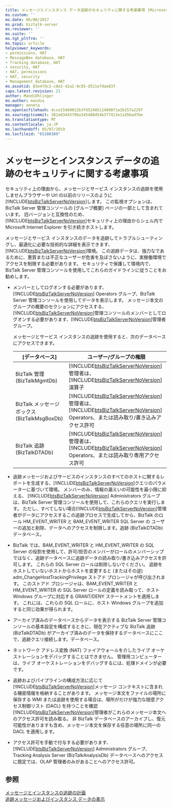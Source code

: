 ```yaml
---
title: メッセージとインスタンス データ追跡のセキュリティに関する考慮事項 |Microsoft Docs
ms.custom: ''
ms.date: 06/08/2017
ms.prod: biztalk-server
ms.reviewer: ''
ms.suite: ''
ms.tgt_pltfrm: ''
ms.topic: article
helpviewer_keywords:
- permissions, HAT
- MessageBox database, HAT
- Tracking database, HAT
- security, HAT
- HAT, permissions
- HAT, security
- Management database, HAT
ms.assetid: 83e47dc2-c8e2-42a2-9c85-d511e7dae83f
caps.latest.revision: 21
author: MandiOhlinger
ms.author: mandia
manager: anneta
ms.openlocfilehash: 4cce159d9012b3fd52405114898f1a2b257a2297
ms.sourcegitcommit: 381e83d43796a345488d54b3f7413e11d56ad7be
ms.translationtype: MT
ms.contentlocale: ja-JP
ms.lasthandoff: 05/07/2019
ms.locfileid: "65280309"
---
```

# <a name="security-considerations-for-message-and-instance-data-tracking"></a>メッセージとインスタンス データの追跡のセキュリティに関する考慮事項
セキュリティ上の理由から、メッセージとサービス インスタンスの追跡を使用しませんブラウザーや Url の以前のリリースのように[!INCLUDE[btsBizTalkServerNoVersion](../includes/btsbiztalkservernoversion-md.md)]します。 この監視オプションは、BizTalk Server 管理コンソールの [グループ概要] ページの一部として含まれています。  旧バージョンと互換性のため、[!INCLUDE[btsBizTalkServerNoVersion](../includes/btsbiztalkservernoversion-md.md)]セキュリティ上の理由からシェル内で Microsoft Internet Explorer を引き続きホストします。  

 メッセージとサービス インスタンスのデータを追跡してトラブルシューティングし、最適化に必要な技術的な詳細を表示できます、[!INCLUDE[btsBizTalkServerNoVersion](../includes/btsbiztalkservernoversion-md.md)]環境。 この追跡データは、強力なであるために、悪質または不正なユーザーが危害を及ぼさないように、実稼働環境でアクセスを制限する必要があります。 セキュリティで保護して環境内で、BizTalk Server 管理コンソールを使用してこれらのガイドラインに従うことをお勧めします。  

- メンバーとしてログオンする必要があります、 [!INCLUDE[btsBizTalkServerNoVersion](../includes/btsbiztalkservernoversion-md.md)] Operators グループ、BizTalk Server 管理コンソールを使用してデータを表示します。 メッセージ本文のグループの概要のセクションにアクセスする、[!INCLUDE[btsBizTalkServerNoVersion](../includes/btsbiztalkservernoversion-md.md)]管理コンソールのメンバーとしてログオンする必要があります、[!INCLUDE[btsBizTalkServerNoVersion](../includes/btsbiztalkservernoversion-md.md)]管理者グループ。  

   メッセージとサービス インスタンスの追跡を使用すると、次のデータベースにアクセスできます。  


  |               [データベース]               |                                                                                                   ユーザー/グループの権限                                                                                                   |
  |--------------------------------------|----------------------------------------------------------------------------------------------------------------------------------------------------------------------------------------------------------------------------|
  |  BizTalk 管理 (BizTalkMgmtDb)  |              [!INCLUDE[btsBizTalkServerNoVersion](../includes/btsbiztalkservernoversion-md.md)] 管理者は、[!INCLUDE[btsBizTalkServerNoVersion](../includes/btsbiztalkservernoversion-md.md)]演算子               |
  | BizTalk メッセージ ボックス (BizTalkMsgBoxDb) | [!INCLUDE[btsBizTalkServerNoVersion](../includes/btsbiztalkservernoversion-md.md)] 管理者は、 [!INCLUDE[btsBizTalkServerNoVersion](../includes/btsbiztalkservernoversion-md.md)] Operators、または読み取り/書き込みアクセス許可 |
  |   BizTalk 追跡 (BizTalkDTADb)    | [!INCLUDE[btsBizTalkServerNoVersion](../includes/btsbiztalkservernoversion-md.md)] 管理者は、 [!INCLUDE[btsBizTalkServerNoVersion](../includes/btsbiztalkservernoversion-md.md)] Operators、または読み取り専用アクセス許可  |


- 追跡メッセージおよびサービスのインスタンスのすべてのホストに関するレポートを生成する、[!INCLUDE[btsBizTalkServerNoVersion](../includes/btsbiztalkservernoversion-md.md)]クエリのパラメーターに基づいて環境。 メンバーのみ、情報の漏えいの可能性を最小限に抑える、 [!INCLUDE[btsBizTalkServerNoVersion](../includes/btsbiztalkservernoversion-md.md)] Administrators グループは、BizTalk Server 管理コンソールを使用して、これらのクエリを実行します。 ただし、すべてしない場合[!INCLUDE[btsBizTalkServerNoVersion](../includes/btsbiztalkservernoversion-md.md)]管理者がデータにアクセスするこの追跡プロセスで生成してから、BizTalk のロール HM_EVENT_WRITER と BAM_EVENT_WRITER SQL Server の ユーザーの追加と削除、データへのアクセスを制限します。追跡 (BizTalkDTADb) データベース。  

- BizTalk では、BAM_EVENT_WRITER と HM_EVENT_WRITER の SQL Server の役割を使用して、許可/拒否のメンバーがロールのメンバーシップではなく、追跡データベースに追跡データの読み取り/書き込みアクセスを許可します。 これらの SQL Server ロールは削除しないでください。 追跡をホストしていないホストからホストを変更すると (またはその逆) adm_ChangeHostTrackingPrivilege ストアド プロシージャが呼び出されます。 このストアド プロシージャは、BAM_EVENT_WRITER と HM_EVENT_WRITER の SQL Server ロールの定義を読み取って、ホスト Windows グループに対応する GRANT/DENY ステートメントを適用します。 これには、これらの SQL ロールに、ホスト Windows グループを追加すると同じ効果が得られます。  

- アーカイブ済みのデータベースからデータを表示する BizTalk Server 管理コンソールの基本設定を構成するときに、現在アクティブな BizTalk 追跡 (BizTalkDTADb) がアーカイブ済みのデータを保持するデータベースにここで、追跡クエリ接続します。データベース。  

- ネットワーク アドレス変換 (NAT) ファイアウォールを介したライブ オーケストレーションをデバッグすることはできません。 管理用コンピューターは、ライブ オーケストレーションをデバッグするには、処理ドメインが必要です。  

- 追跡およびパイプラインの構成方法に応じて[!INCLUDE[btsBizTalkServerNoVersion](../includes/btsbiztalkservernoversion-md.md)]メッセージ コンテキストに含まれる機密情報を格納することがあります。 メッセージ本文をファイルの場所に保存する WMI または追跡を使用する場合は、場所がだけが強力な随意アクセス制御リスト (DACL) を持つことを確認[!INCLUDE[btsBizTalkServerNoVersion](../includes/btsbiztalkservernoversion-md.md)]管理者がこれらのメッセージ本文へのアクセス許可を読み取る。 非 BizTalk データベースのアーカイブし、復元可能性がありますも含め、メッセージ本文を保存する任意の場所に同一の DACL を適用します。  

- アクセス許可を手動で付与する必要があります、 [!INCLUDE[btsBizTalkServerNoVersion](../includes/btsbiztalkservernoversion-md.md)] Administrators グループ、Tracking Analysis Server (BizTalkAnalysisDb) データベースへのアクセスに既定では、OLAP 管理者のみがあることへのアクセス許可。  

## <a name="see-also"></a>参照  
 [メッセージとインスタンスの追跡の計画](../core/planning-for-message-and-instance-tracking.md)   
 [追跡メッセージおよびインスタンス データの表示](../core/viewing-tracked-message-and-instance-data.md)